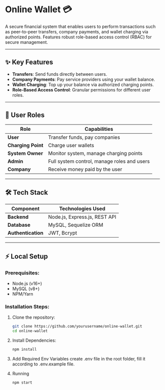 # Online Wallet 💳

A secure financial system that enables users to perform transactions such as peer-to-peer transfers, company payments, and wallet charging via authorized points. Features robust role-based access control (RBAC) for secure management.

---

## ✨ Key Features
- **Transfers**: Send funds directly between users.
- **Company Payments**: Pay service providers using your wallet balance.
- **Wallet Charging**: Top up your balance via authorized charging points.
- **Role-Based Access Control**: Granular permissions for different user roles.

---

## 👥 User Roles
| Role             | Capabilities                               |
|------------------|--------------------------------------------|
| **User**         | Transfer funds, pay companies              |
| **Charging Point**| Charge user wallets                       |
| **System Owner** | Monitor system, manage charging points     |
| **Admin**        | Full system control, manage roles and users|
| **Company**        | Receive money paid by the user|


---

## 🛠 Tech Stack
| Component        | Technologies Used                          |
|------------------|--------------------------------------------|
| **Backend**      | Node.js, Express.js, REST API              |
| **Database**     | MySQL, Sequelize ORM                       |
| **Authentication**| JWT, Bcrypt              |

---


## ⚡ Local Setup
### Prerequisites:
- Node.js (v16+)
- MySQL (v8+)
- NPM/Yarn

### Installation Steps:
1. Clone the repository:
   ```bash
   git clone https://github.com/yourusername/online-wallet.git
   cd online-wallet

 2. Install Dependencies:
    ```bash
    npm install

3. Add Required Env Variables
create .env file in the root folder, fill it according to .env.example file.

4. Running
   ```bash
   npm start    
